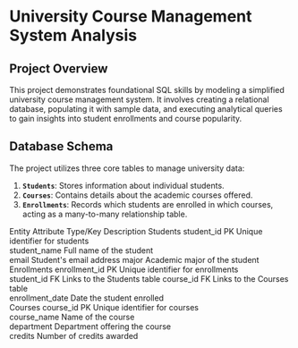 # University Course Management System Analysis

## Project Overview
This project demonstrates foundational SQL skills by modeling a simplified university course management system. 
It involves creating a relational database, populating it with sample data, and executing analytical queries to gain insights into student enrollments and course popularity.

## Database Schema
The project utilizes three core tables to manage university data:
1.  **`Students`**: Stores information about individual students.
2.  **`Courses`**: Contains details about the academic courses offered.
3.  **`Enrollments`**: Records which students are enrolled in which courses, acting as a many-to-many relationship table.

Entity	Attribute	Type/Key	Description	
Students	student_id	PK	Unique identifier for students	
	student_name		Full name of the student	
	email		Student's email address	
	major		Academic major of the student	
Enrollments	enrollment_id	PK	Unique identifier for enrollments	
	student_id	FK	Links to the Students table	
	course_id	FK	Links to the Courses table	
	enrollment_date		Date the student enrolled	
Courses	course_id	PK	Unique identifier for courses	
	course_name		Name of the course	
	department		Department offering the course	
	credits		Number of credits awarded	
